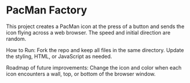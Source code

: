 # PacMan Factory
This project creates a PacMan icon at the press of a button and sends the icon flying across a web browser. The speed and initial direction are random.  

How to Run: Fork the repo and keep all files in the same directory. Update the styling, HTML, or JavaScript as needed.

Roadmap of future improvements: Change the icon and color when each icon encounters a wall, top, or bottom of the browser window.
